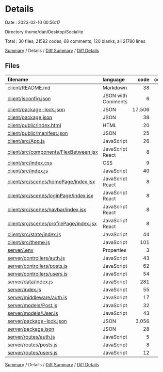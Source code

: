 # Details

Date : 2023-02-10 00:56:17

Directory /home/dan/Desktop/Socialite

Total : 30 files,  21592 codes, 68 comments, 120 blanks, all 21780 lines

[Summary](results.md) / Details / [Diff Summary](diff.md) / [Diff Details](diff-details.md)

## Files
| filename | language | code | comment | blank | total |
| :--- | :--- | ---: | ---: | ---: | ---: |
| [client/README.md](/client/README.md) | Markdown | 38 | 0 | 33 | 71 |
| [client/jsconfig.json](/client/jsconfig.json) | JSON with Comments | 6 | 0 | 0 | 6 |
| [client/package-lock.json](/client/package-lock.json) | JSON | 17,506 | 0 | 1 | 17,507 |
| [client/package.json](/client/package.json) | JSON | 38 | 0 | 1 | 39 |
| [client/public/index.html](/client/public/index.html) | HTML | 20 | 23 | 1 | 44 |
| [client/public/manifest.json](/client/public/manifest.json) | JSON | 25 | 0 | 1 | 26 |
| [client/src/App.js](/client/src/App.js) | JavaScript | 26 | 0 | 6 | 32 |
| [client/src/components/FlexBetween.jsx](/client/src/components/FlexBetween.jsx) | JavaScript React | 8 | 0 | 2 | 10 |
| [client/src/index.css](/client/src/index.css) | CSS | 9 | 0 | 2 | 11 |
| [client/src/index.js](/client/src/index.js) | JavaScript | 40 | 0 | 4 | 44 |
| [client/src/scenes/homePage/index.jsx](/client/src/scenes/homePage/index.jsx) | JavaScript React | 8 | 0 | 1 | 9 |
| [client/src/scenes/loginPage/index.jsx](/client/src/scenes/loginPage/index.jsx) | JavaScript React | 8 | 0 | 1 | 9 |
| [client/src/scenes/navbar/index.jsx](/client/src/scenes/navbar/index.jsx) | JavaScript React | 8 | 0 | 1 | 9 |
| [client/src/scenes/profilePage/index.jsx](/client/src/scenes/profilePage/index.jsx) | JavaScript React | 8 | 0 | 1 | 9 |
| [client/src/state/index.js](/client/src/state/index.js) | JavaScript | 44 | 0 | 3 | 47 |
| [client/src/theme.js](/client/src/theme.js) | JavaScript | 101 | 4 | 1 | 106 |
| [server/.env](/server/.env) | Properties | 3 | 0 | 0 | 3 |
| [server/controllers/auth.js](/server/controllers/auth.js) | JavaScript | 43 | 17 | 14 | 74 |
| [server/controllers/posts.js](/server/controllers/posts.js) | JavaScript | 62 | 3 | 8 | 73 |
| [server/controllers/users.js](/server/controllers/users.js) | JavaScript | 54 | 2 | 7 | 63 |
| [server/data/index.js](/server/data/index.js) | JavaScript | 281 | 0 | 4 | 285 |
| [server/index.js](/server/index.js) | JavaScript | 55 | 8 | 6 | 69 |
| [server/middleware/auth.js](/server/middleware/auth.js) | JavaScript | 17 | 6 | 5 | 28 |
| [server/models/Post.js](/server/models/Post.js) | JavaScript | 32 | 1 | 2 | 35 |
| [server/models/User.js](/server/models/User.js) | JavaScript | 43 | 0 | 2 | 45 |
| [server/package-lock.json](/server/package-lock.json) | JSON | 3,056 | 0 | 1 | 3,057 |
| [server/package.json](/server/package.json) | JSON | 28 | 0 | 1 | 29 |
| [server/routes/auth.js](/server/routes/auth.js) | JavaScript | 5 | 0 | 3 | 8 |
| [server/routes/posts.js](/server/routes/posts.js) | JavaScript | 8 | 2 | 4 | 14 |
| [server/routes/users.js](/server/routes/users.js) | JavaScript | 12 | 2 | 4 | 18 |

[Summary](results.md) / Details / [Diff Summary](diff.md) / [Diff Details](diff-details.md)